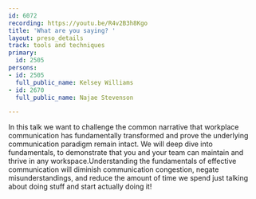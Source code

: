 ```yaml
---
id: 6072
recording: https://youtu.be/R4v2B3h8Kgo
title: 'What are you saying? '
layout: preso_details
track: tools and techniques
primary:
  id: 2505
persons:
- id: 2505
  full_public_name: Kelsey Williams
- id: 2670
  full_public_name: Najae Stevenson

---
```

In this talk we want to challenge the common narrative that workplace communication has fundamentally transformed and prove the underlying communication paradigm remain intact. We will deep dive into fundamentals, to demonstrate that you and your team can maintain and thrive in any workspace.Understanding the fundamentals of effective communication will diminish communication congestion, negate misunderstandings, and reduce the amount of time we spend just talking about doing stuff and start actually doing it!
